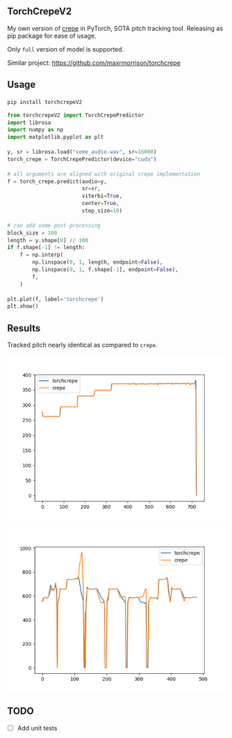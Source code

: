 ## TorchCrepeV2

My own version of [crepe](https://github.com/marl/crepe) in PyTorch, SOTA pitch tracking tool. Releasing as pip package for ease of usage.

Only `full` version of model is supported.

Similar project: https://github.com/maxrmorrison/torchcrepe

## Usage

`pip install torchcrepeV2`

```python
from torchcrepeV2 import TorchCrepePredictor
import librosa
import numpy as np
import matplotlib.pyplot as plt

y, sr = librosa.load("some_audio.wav", sr=16000)
torch_crepe = TorchCrepePredictor(device="cuda")

# all arguments are aligned with original crepe implementation
f = torch_crepe.predict(audio=y, 
                        sr=sr,
                        viterbi=True, 
                        center=True, 
                        step_size=10)

# can add some post-processing
block_size = 100
length = y.shape[0] // 100
if f.shape[-1] != length:
    f = np.interp(
        np.linspace(0, 1, length, endpoint=False),
        np.linspace(0, 1, f.shape[-1], endpoint=False),
        f,
    )

plt.plot(f, label='torchcrepe')
plt.show()
```

## Results

Tracked pitch nearly identical as compared to `crepe`.

![](sample_1.png)

![](sample_2.png)

## TODO
- [ ] Add unit tests
